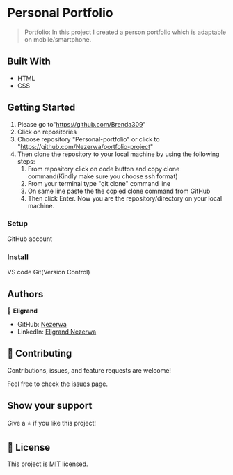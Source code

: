 
# Personal Portfolio

> Portfolio: In this project I created a person portfolio which is adaptable on mobile/smartphone.
## Built With

- HTML
- CSS

## Getting Started
1. Please go to"https://github.com/Brenda309"
2. Click on repositories
3. Choose repository "Personal-portfolio" or click to "https://github.com/Nezerwa/portfolio-project"
4. Then clone the repository to your local machine by using the following steps:
     1. From repository click on code button and copy clone command(Kindly make sure you choose ssh format)
     2. From your terminal type "git clone" command line
     3. On same line paste the the copied clone command from GitHub
     4.  Then click Enter. Now you are the repository/directory on your local machine.
    

### Setup
GitHub account 
### Install
VS code
Git(Version Control)


## Authors

👤 **Eligrand**

- GitHub: [Nezerwa](https://github.com/Nezerwa)
- LinkedIn: [Eligrand Nezerwa](https://www.linkedin.com/in/Eligrand-Nezerwa/)


## 🤝 Contributing

Contributions, issues, and feature requests are welcome!

Feel free to check the [issues page](../../issues/).

## Show your support

Give a ⭐️ if you like this project!




## 📝 License

This project is [MIT](./MIT.md) licensed.